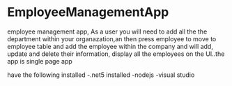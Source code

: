 # EmployeeManagementApp
employee management app, As a user you will need to add all the the department within your organazation,an then press employee to move to employee table and add the employee within the company and will add, update and delete their information, display all the employees on the UI..the app is single page app


have the following installed
-.net5 installed
-nodejs
-visual studio


